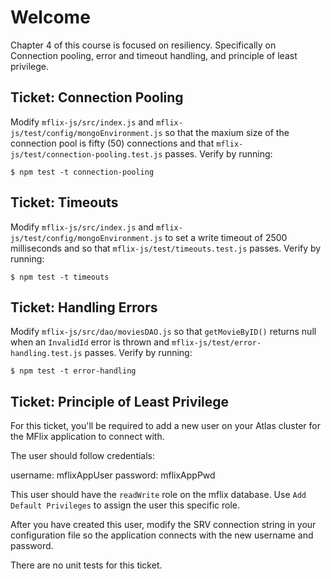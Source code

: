 # Welcome
Chapter 4 of this course is focused on resiliency. Specifically on Connection pooling, error and timeout handling, and principle of least privilege.

## Ticket: Connection Pooling
Modify `mflix-js/src/index.js` and `mflix-js/test/config/mongoEnvironment.js` so that the maxium size of the connection pool is fifty (50) connections and that `mflix-js/test/connection-pooling.test.js` passes. Verify by running:
```
$ npm test -t connection-pooling
```

## Ticket: Timeouts
Modify `mflix-js/src/index.js` and `mflix-js/test/config/mongoEnvironment.js` to set a write timeout of 2500 milliseconds and so that `mflix-js/test/timeouts.test.js` passes. Verify by running:
```
$ npm test -t timeouts
```

## Ticket: Handling Errors
Modify `mflix-js/src/dao/moviesDAO.js` so that `getMovieByID()` returns null when an `InvalidId` error is thrown  and `mflix-js/test/error-handling.test.js` passes. Verify by running:
```
$ npm test -t error-handling
```

## Ticket: Principle of Least Privilege
For this ticket, you'll be required to add a new user on your Atlas cluster for the MFlix application to connect with.

The user should follow credentials:

  username: mflixAppUser
  password: mflixAppPwd

This user should have the `readWrite` role on the mflix database. Use `Add Default Privileges` to assign the user this specific role.

After you have created this user, modify the SRV connection string in your configuration file so the application connects with the new username and password.

There are no unit tests for this ticket.
